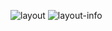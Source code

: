 ![layout](https://user-images.githubusercontent.com/26680031/80315295-f0b9ad80-87cc-11ea-82cf-74591657f1c0.PNG)
![layout-info](https://user-images.githubusercontent.com/26680031/80315304-ff07c980-87cc-11ea-9963-80d02634dacb.PNG)
